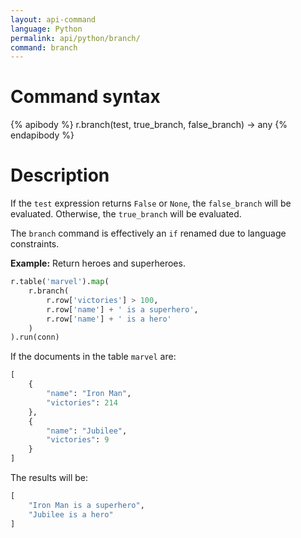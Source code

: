```yaml
---
layout: api-command
language: Python
permalink: api/python/branch/
command: branch
---
```


# Command syntax #

{% apibody %}
r.branch(test, true_branch, false_branch) &rarr; any
{% endapibody %}

# Description #

If the `test` expression returns `False` or `None`, the `false_branch` will be evaluated.
Otherwise, the `true_branch` will be evaluated.

The `branch` command is effectively an `if` renamed due to language constraints.

__Example:__ Return heroes and superheroes.

```py
r.table('marvel').map(
    r.branch(
        r.row['victories'] > 100,
        r.row['name'] + ' is a superhero',
        r.row['name'] + ' is a hero'
    )
).run(conn)
```

If the documents in the table `marvel` are:

```py
[
    {
        "name": "Iron Man",
        "victories": 214
    },
    {
        "name": "Jubilee",
        "victories": 9
    }
]
```

The results will be:

```py
[
    "Iron Man is a superhero",
    "Jubilee is a hero"
]
```
